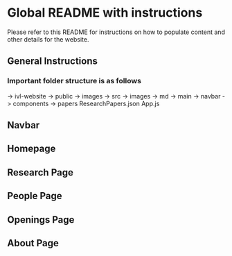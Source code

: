 # Global README with instructions

Please refer to this README for instructions on how to populate content and other details for the website.

## General Instructions

### Important folder structure is as follows

-> ivl-website
    -> public
        -> images
    -> src
        -> images
        -> md
            -> main
            -> navbar
        -> components
        -> papers
            ResearchPapers.json
        App.js

## Navbar

## Homepage

## Research Page

## People Page

## Openings Page

## About Page
